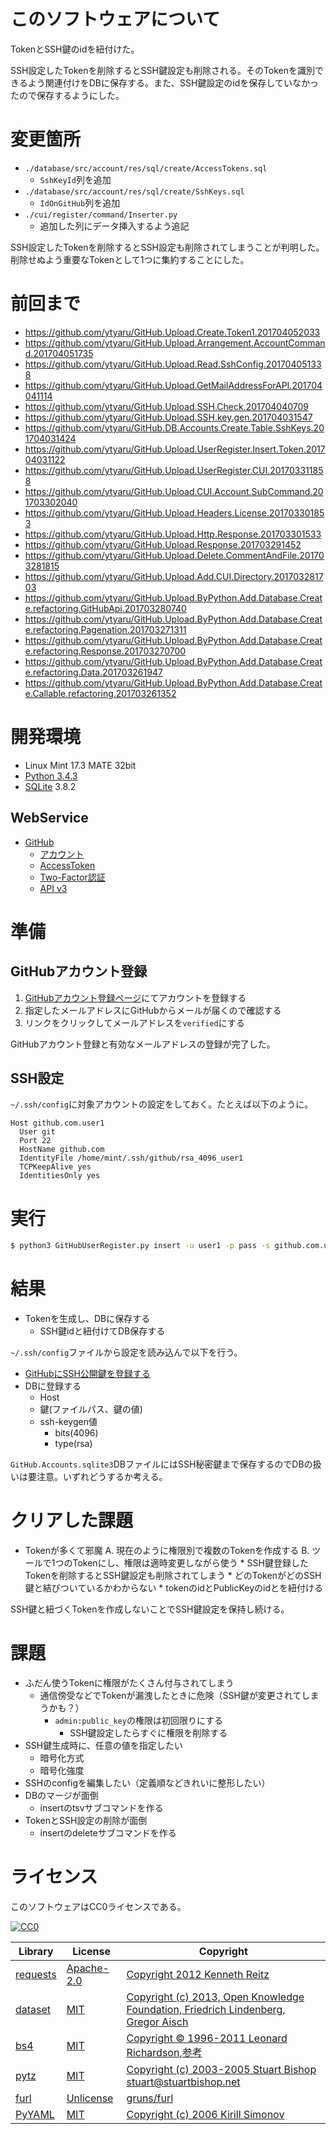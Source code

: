 ﻿# このソフトウェアについて

TokenとSSH鍵のidを紐付けた。

SSH設定したTokenを削除するとSSH鍵設定も削除される。そのTokenを識別できるよう関連付けをDBに保存する。また、SSH鍵設定のidを保存していなかったので保存するようにした。

# 変更箇所

* `./database/src/account/res/sql/create/AccessTokens.sql`
    * `SshKeyId`列を追加
* `./database/src/account/res/sql/create/SshKeys.sql`
    * `IdOnGitHub`列を追加
* `./cui/register/command/Inserter.py`
    * 追加した列にデータ挿入するよう追記

SSH設定したTokenを削除するとSSH設定も削除されてしまうことが判明した。削除せぬよう重要なTokenとして1つに集約することにした。

# 前回まで

* https://github.com/ytyaru/GitHub.Upload.Create.Token1.201704052033
* https://github.com/ytyaru/GitHub.Upload.Arrangement.AccountCommand.201704051735
* https://github.com/ytyaru/GitHub.Upload.Read.SshConfig.201704051338
* https://github.com/ytyaru/GitHub.Upload.GetMailAddressForAPI.201704041114
* https://github.com/ytyaru/GitHub.Upload.SSH.Check.201704040709
* https://github.com/ytyaru/GitHub.Upload.SSH.key.gen.201704031547
* https://github.com/ytyaru/GitHub.DB.Accounts.Create.Table.SshKeys.201704031424
* https://github.com/ytyaru/GitHub.Upload.UserRegister.Insert.Token.201704031122
* https://github.com/ytyaru/GitHub.Upload.UserRegister.CUI.201703311858
* https://github.com/ytyaru/GitHub.Upload.CUI.Account.SubCommand.201703302040
* https://github.com/ytyaru/GitHub.Upload.Headers.License.201703301853
* https://github.com/ytyaru/GitHub.Upload.Http.Response.201703301533
* https://github.com/ytyaru/GitHub.Upload.Response.201703291452
* https://github.com/ytyaru/GitHub.Upload.Delete.CommentAndFile.201703281815
* https://github.com/ytyaru/GitHub.Upload.Add.CUI.Directory.201703281703
* https://github.com/ytyaru/GitHub.Upload.ByPython.Add.Database.Create.refactoring.GitHubApi.201703280740
* https://github.com/ytyaru/GitHub.Upload.ByPython.Add.Database.Create.refactoring.Pagenation.201703271311
* https://github.com/ytyaru/GitHub.Upload.ByPython.Add.Database.Create.refactoring.Response.201703270700
* https://github.com/ytyaru/GitHub.Upload.ByPython.Add.Database.Create.refactoring.Data.201703261947
* https://github.com/ytyaru/GitHub.Upload.ByPython.Add.Database.Create.Callable.refactoring.201703261352

# 開発環境

* Linux Mint 17.3 MATE 32bit
* [Python 3.4.3](https://www.python.org/downloads/release/python-343/)
* [SQLite](https://www.sqlite.org/) 3.8.2

## WebService

* [GitHub](https://github.com/)
    * [アカウント](https://github.com/join?source=header-home)
    * [AccessToken](https://github.com/settings/tokens)
    * [Two-Factor認証](https://github.com/settings/two_factor_authentication/intro)
    * [API v3](https://developer.github.com/v3/)

# 準備

## GitHubアカウント登録

1. [GitHubアカウント登録ページ](https://github.com/join)にてアカウントを登録する
1. 指定したメールアドレスにGitHubからメールが届くので確認する
1. リンクをクリックしてメールアドレスを`verified`にする

GitHubアカウント登録と有効なメールアドレスの登録が完了した。

## SSH設定

`~/.ssh/config`に対象アカウントの設定をしておく。たとえば以下のように。

```
Host github.com.user1
  User git
  Port 22
  HostName github.com
  IdentityFile /home/mint/.ssh/github/rsa_4096_user1
  TCPKeepAlive yes
  IdentitiesOnly yes
```

# 実行

```sh
$ python3 GitHubUserRegister.py insert -u user1 -p pass -s github.com.user1
```

# 結果

* Tokenを生成し、DBに保存する
    * SSH鍵idと紐付けてDB保存する

`~/.ssh/config`ファイルから設定を読み込んで以下を行う。

* [GitHubにSSH公開鍵を登録する](https://developer.github.com/v3/users/keys/#create-a-public-key)
* DBに登録する
    * Host
    * 鍵(ファイルパス、鍵の値)
    * ssh-keygen値
        * bits(4096)
        * type(rsa)

`GitHub.Accounts.sqlite3`DBファイルにはSSH秘密鍵まで保存するのでDBの扱いは要注意。いずれどうするか考える。

# クリアした課題

* Tokenが多くて邪魔
    A. 現在のように権限別で複数のTokenを作成する
    B. ツールで1つのTokenにし、権限は適時変更しながら使う
        * SSH鍵登録したTokenを削除するとSSH鍵設定も削除されてしまう
            * どのTokenがどのSSH鍵と結びついているかわからない
                * tokenのidとPublicKeyのidとを紐付ける

SSH鍵と紐づくTokenを作成しないことでSSH鍵設定を保持し続ける。

# 課題

* ふだん使うTokenに権限がたくさん付与されてしまう
    * 通信傍受などでTokenが漏洩したときに危険（SSH鍵が変更されてしまうかも？）
        * `admin:public_key`の権限は初回限りにする
            * SSH鍵設定したらすぐに権限を削除する
* SSH鍵生成時に、任意の値を指定したい
    * 暗号化方式
    * 暗号化強度
* SSHのconfigを編集したい（定義順などきれいに整形したい）
* DBのマージが面倒
    * insertのtsvサブコマンドを作る
* TokenとSSH設定の削除が面倒
    * insertのdeleteサブコマンドを作る

# ライセンス

このソフトウェアはCC0ライセンスである。

[![CC0](http://i.creativecommons.org/p/zero/1.0/88x31.png "CC0")](http://creativecommons.org/publicdomain/zero/1.0/deed.ja)

Library|License|Copyright
-------|-------|---------
[requests](http://requests-docs-ja.readthedocs.io/en/latest/)|[Apache-2.0](https://opensource.org/licenses/Apache-2.0)|[Copyright 2012 Kenneth Reitz](http://requests-docs-ja.readthedocs.io/en/latest/user/intro/#requests)
[dataset](https://dataset.readthedocs.io/en/latest/)|[MIT](https://opensource.org/licenses/MIT)|[Copyright (c) 2013, Open Knowledge Foundation, Friedrich Lindenberg, Gregor Aisch](https://github.com/pudo/dataset/blob/master/LICENSE.txt)
[bs4](https://www.crummy.com/software/BeautifulSoup/bs4/doc/)|[MIT](https://opensource.org/licenses/MIT)|[Copyright © 1996-2011 Leonard Richardson](https://pypi.python.org/pypi/beautifulsoup4),[参考](http://tdoc.info/beautifulsoup/)
[pytz](https://github.com/newvem/pytz)|[MIT](https://opensource.org/licenses/MIT)|[Copyright (c) 2003-2005 Stuart Bishop <stuart@stuartbishop.net>](https://github.com/newvem/pytz/blob/master/LICENSE.txt)
[furl](https://github.com/gruns/furl)|[Unlicense](http://unlicense.org/)|[gruns/furl](https://github.com/gruns/furl/blob/master/LICENSE.md)
[PyYAML](https://github.com/yaml/pyyaml)|[MIT](https://opensource.org/licenses/MIT)|[Copyright (c) 2006 Kirill Simonov](https://github.com/yaml/pyyaml/blob/master/LICENSE)

